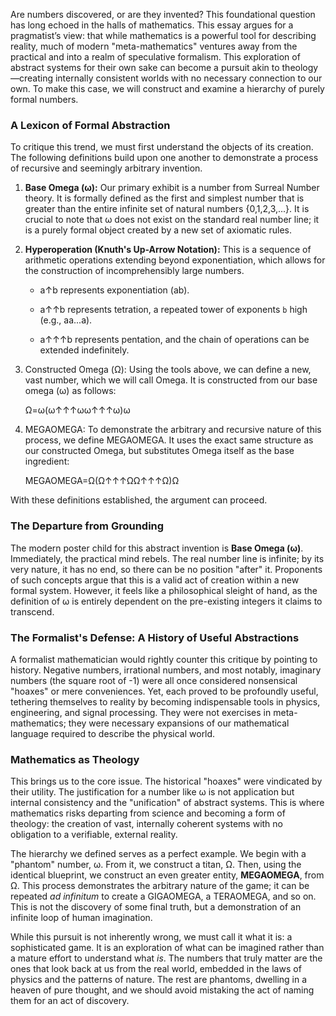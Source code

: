 Are numbers discovered, or are they invented? This foundational question has long echoed in the halls of mathematics. This essay argues for a pragmatist’s view: that while mathematics is a powerful tool for describing reality, much of modern "meta-mathematics" ventures away from the practical and into a realm of speculative formalism. This exploration of abstract systems for their own sake can become a pursuit akin to theology—creating internally consistent worlds with no necessary connection to our own. To make this case, we will construct and examine a hierarchy of purely formal numbers.

### **A Lexicon of Formal Abstraction**

To critique this trend, we must first understand the objects of its creation. The following definitions build upon one another to demonstrate a process of recursive and seemingly arbitrary invention.

1. **Base Omega (ω):** Our primary exhibit is a number from Surreal Number theory. It is formally defined as the first and simplest number that is greater than the entire infinite set of natural numbers {0,1,2,3,...}. It is crucial to note that ω does not exist on the standard real number line; it is a purely formal object created by a new set of axiomatic rules.
    
2. **Hyperoperation (Knuth's Up-Arrow Notation):** This is a sequence of arithmetic operations extending beyond exponentiation, which allows for the construction of incomprehensibly large numbers.
    
    - a↑b represents exponentiation (ab).
        
    - a↑↑b represents tetration, a repeated tower of exponents `b` high (e.g., aa...a).
        
    - a↑↑↑b represents pentation, and the chain of operations can be extended indefinitely.
        
3. Constructed Omega (Ω): Using the tools above, we can define a new, vast number, which we will call Omega. It is constructed from our base omega (ω) as follows:
    
    Ω=ω(ω↑↑↑ωω↑↑↑ω)ω
    
4. MEGAOMEGA: To demonstrate the arbitrary and recursive nature of this process, we define MEGAOMEGA. It uses the exact same structure as our constructed Omega, but substitutes Omega itself as the base ingredient:
    
    MEGAOMEGA=Ω(Ω↑↑↑ΩΩ↑↑↑Ω)Ω
    

With these definitions established, the argument can proceed.

### **The Departure from Grounding**

The modern poster child for this abstract invention is **Base Omega (ω)**. Immediately, the practical mind rebels. The real number line is infinite; by its very nature, it has no end, so there can be no position "after" it. Proponents of such concepts argue that this is a valid act of creation within a new formal system. However, it feels like a philosophical sleight of hand, as the definition of ω is entirely dependent on the pre-existing integers it claims to transcend.

### **The Formalist's Defense: A History of Useful Abstractions**

A formalist mathematician would rightly counter this critique by pointing to history. Negative numbers, irrational numbers, and most notably, imaginary numbers (the square root of -1) were all once considered nonsensical "hoaxes" or mere conveniences. Yet, each proved to be profoundly useful, tethering themselves to reality by becoming indispensable tools in physics, engineering, and signal processing. They were not exercises in meta-mathematics; they were necessary expansions of our mathematical language required to describe the physical world.

### **Mathematics as Theology**

This brings us to the core issue. The historical "hoaxes" were vindicated by their utility. The justification for a number like ω is not application but internal consistency and the "unification" of abstract systems. This is where mathematics risks departing from science and becoming a form of theology: the creation of vast, internally coherent systems with no obligation to a verifiable, external reality.

The hierarchy we defined serves as a perfect example. We begin with a "phantom" number, ω. From it, we construct a titan, Ω. Then, using the identical blueprint, we construct an even greater entity, **MEGAOMEGA**, from Ω. This process demonstrates the arbitrary nature of the game; it can be repeated _ad infinitum_ to create a GIGAOMEGA, a TERAOMEGA, and so on. This is not the discovery of some final truth, but a demonstration of an infinite loop of human imagination.

While this pursuit is not inherently wrong, we must call it what it is: a sophisticated game. It is an exploration of what can be imagined rather than a mature effort to understand what _is_. The numbers that truly matter are the ones that look back at us from the real world, embedded in the laws of physics and the patterns of nature. The rest are phantoms, dwelling in a heaven of pure thought, and we should avoid mistaking the act of naming them for an act of discovery.